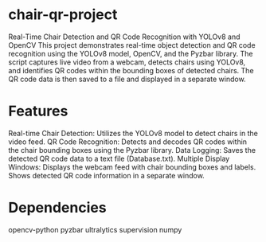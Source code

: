 # chair-qr-project

Real-Time Chair Detection and QR Code Recognition with YOLOv8 and OpenCV
This project demonstrates real-time object detection and QR code recognition using the YOLOv8 model, OpenCV, and the Pyzbar library. The script captures live video from a webcam, detects chairs using YOLOv8, and identifies QR codes within the bounding boxes of detected chairs. The QR code data is then saved to a file and displayed in a separate window.

# Features
Real-time Chair Detection: Utilizes the YOLOv8 model to detect chairs in the video feed.
QR Code Recognition: Detects and decodes QR codes within the chair bounding boxes using the Pyzbar library.
Data Logging: Saves the detected QR code data to a text file (Database.txt).
Multiple Display Windows:
Displays the webcam feed with chair bounding boxes and labels.
Shows detected QR code information in a separate window.

# Dependencies

opencv-python
pyzbar
ultralytics
supervision
numpy
